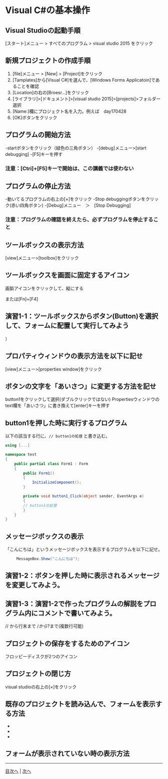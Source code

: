 # Visual C#の基本操作
## Visual Studioの起動手順
[スタート]メニュー > すべてのプログラム > visual studio 2015 をクリック


## 新規プロジェクトの作成手順
1.	 [file]メニュー > [New] > [Project]をクリック
2.	 [Tamplates]から[Visual C#]を選んで、[Windows Forms Applicatoin]であることを確認
3.	 [Location]の右の[Broesr...]をクリック
1. [ライブラリ]>[ドキュメント]>[visual studio 2015]>[projects]>フォルダー選択
4.	 [Name:]欄にプロジェクト名を入力。例えば　day170428
5.	 [OK]ボタンをクリック
	 


## プログラムの開始方法
-startボタンをクリック（緑色の三角ボタン）
-[debug]メニュー>[start debugging]
-[F5]キーを押す

### 注意：[Ctri]+[F5]キーで開始は、この講義では使わない

## プログラムの停止方法
-動いてるプログラムの右上の[×]をクリック
-Stop debuggingボタンをクリック(赤い四角ボタン)
-[Debug]メニュー　＞　[Stop Debugging]

### 注意：プログラムの確認を終えたら、必ずプログラムを停止すること

## ツールボックスの表示方法
[view]メニュー>[toolbox]をクリック


## ツールボックスを画面に固定するアイコン
画鋲アイコンをクリックして、縦にする

または[Fn]+[F4]
## 演習1-1：ツールボックスからボタン(Button)を選択して、フォームに配置して実行してみよう
）


## プロパティウィンドウの表示方法を以下に記せ
[view]メニュー>[properties window]をクリック


## ボタンの文字を「あいさつ」に変更する方法を記せ
button1をクリックして選択(ダブルクリックではない)
Propertiesウィンドウのtext欄を「あいさつ」に書き換えて[enter]キーを押す

## button1を押した時に実行するプログラム
以下の該当する行に、`// button1の処理` と書き込む。

```cs
using [...]

namespace test
{
    public partial class Form1 : Form
    {
        public Form1()
        {
            InitializeComponent();
        }

        private void button1_Click(object sender, EventArgs e)
        {
		// button1の処理
        }
    }
}
```

## メッセージボックスの表示
「こんにちは」というメッセージボックスを表示するプログラムを以下に記せ。

```cs
	 MessageBox.Show("こんにちは");
```

## 演習1-2：ボタンを押した時に表示されるメッセージを変更してみよう。



## 演習1-3：演習1-2で作ったプログラムの解説をプログラム内にコメントで書いてみよう。
// から行末まで
/*から*?まで(複数行可能)

## プロジェクトの保存をするためのアイコン
フロッピーディスクが2つのアイコン


## プロジェクトの閉じ方
visual studioの右上の[×]をクリック


## 既存のプロジェクトを読み込んで、フォームを表示する方法
-
-
-

## フォームが表示されていない時の表示方法



---

[目次へ](README.md#%E7%9B%AE%E6%AC%A1) | [次へ](README.md#%E3%83%97%E3%83%AD%E3%82%B0%E3%83%A9%E3%83%9F%E3%83%B3%E3%82%B0%E3%81%AE%E8%82%9D)
